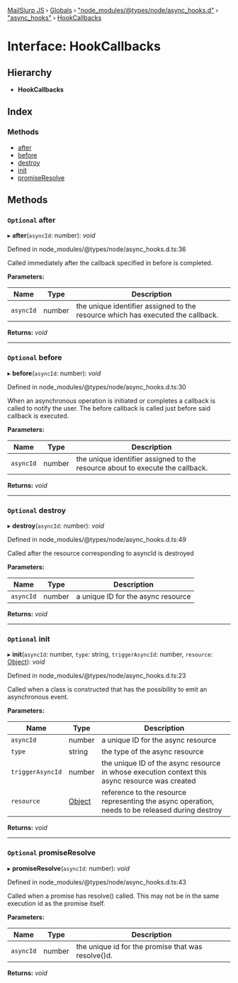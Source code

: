 [MailSlurp JS](../README.md) › [Globals](../globals.md) › ["node_modules/@types/node/async_hooks.d"](../modules/_node_modules__types_node_async_hooks_d_.md) › ["async_hooks"](../modules/_node_modules__types_node_async_hooks_d_._async_hooks_.md) › [HookCallbacks](_node_modules__types_node_async_hooks_d_._async_hooks_.hookcallbacks.md)

# Interface: HookCallbacks

## Hierarchy

* **HookCallbacks**

## Index

### Methods

* [after](_node_modules__types_node_async_hooks_d_._async_hooks_.hookcallbacks.md#optional-after)
* [before](_node_modules__types_node_async_hooks_d_._async_hooks_.hookcallbacks.md#optional-before)
* [destroy](_node_modules__types_node_async_hooks_d_._async_hooks_.hookcallbacks.md#optional-destroy)
* [init](_node_modules__types_node_async_hooks_d_._async_hooks_.hookcallbacks.md#optional-init)
* [promiseResolve](_node_modules__types_node_async_hooks_d_._async_hooks_.hookcallbacks.md#optional-promiseresolve)

## Methods

### `Optional` after

▸ **after**(`asyncId`: number): *void*

Defined in node_modules/@types/node/async_hooks.d.ts:36

Called immediately after the callback specified in before is completed.

**Parameters:**

Name | Type | Description |
------ | ------ | ------ |
`asyncId` | number | the unique identifier assigned to the resource which has executed the callback.  |

**Returns:** *void*

___

### `Optional` before

▸ **before**(`asyncId`: number): *void*

Defined in node_modules/@types/node/async_hooks.d.ts:30

When an asynchronous operation is initiated or completes a callback is called to notify the user.
The before callback is called just before said callback is executed.

**Parameters:**

Name | Type | Description |
------ | ------ | ------ |
`asyncId` | number | the unique identifier assigned to the resource about to execute the callback.  |

**Returns:** *void*

___

### `Optional` destroy

▸ **destroy**(`asyncId`: number): *void*

Defined in node_modules/@types/node/async_hooks.d.ts:49

Called after the resource corresponding to asyncId is destroyed

**Parameters:**

Name | Type | Description |
------ | ------ | ------ |
`asyncId` | number | a unique ID for the async resource  |

**Returns:** *void*

___

### `Optional` init

▸ **init**(`asyncId`: number, `type`: string, `triggerAsyncId`: number, `resource`: [Object](_node_modules_typedoc_node_modules_typescript_lib_lib_es5_d_.object.md)): *void*

Defined in node_modules/@types/node/async_hooks.d.ts:23

Called when a class is constructed that has the possibility to emit an asynchronous event.

**Parameters:**

Name | Type | Description |
------ | ------ | ------ |
`asyncId` | number | a unique ID for the async resource |
`type` | string | the type of the async resource |
`triggerAsyncId` | number | the unique ID of the async resource in whose execution context this async resource was created |
`resource` | [Object](_node_modules_typedoc_node_modules_typescript_lib_lib_es5_d_.object.md) | reference to the resource representing the async operation, needs to be released during destroy  |

**Returns:** *void*

___

### `Optional` promiseResolve

▸ **promiseResolve**(`asyncId`: number): *void*

Defined in node_modules/@types/node/async_hooks.d.ts:43

Called when a promise has resolve() called. This may not be in the same execution id
as the promise itself.

**Parameters:**

Name | Type | Description |
------ | ------ | ------ |
`asyncId` | number | the unique id for the promise that was resolve()d.  |

**Returns:** *void*
